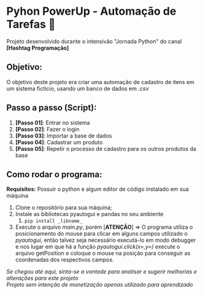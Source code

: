 # Pyhon PowerUp - Automação de Tarefas 🤖
Projeto desenvolvido durante o intensivão "Jornada Python" do canal **[Hashtag Programação]**

## Objetivo:
O objetivo deste projeto era criar uma automação de cadastro de itens em um sistema fictício, usando um banco de dados em *.csv*

## Passo a passo (Script):
1. **[Passo 01]**: Entrar no sistema
1. **[Passo 02]**: Fazer o login
1. **[Passo 03]**: Importar a base de dados
1. **[Passo 04]**: Cadastrar um produto
1. **[Passo 05]**: Repetir o processo de cadastro para os outros produtos da base

## Como rodar o programa:
**Requisitos:** Possuir o python e algum editor de código instalado em sua máquina

1. Clone o repositório para sua máquina;
2. Instale as bibliotecas pyautogui e pandas no seu ambiente
    1. `pip install _libname_`
4. Execute o arquivo _main.py_, porém [**ATENÇÃO**] => O programa utiliza o posicionamento do mouse para clicar em alguns campos utilizado o *pyautogui*, então talvez seja necessário executá-lo em modo debugger e nos lugar em que há a função *pyautogui.click(x=,y=)* execute o arquivo getPosition e coloque o mouse na posição para conseguir as coordenadas dos respectivos campos.

*Se chegou até aqui, sinta-se a vontade para analisar e sugerir melhorias e alterações para este projeto*\
*Projeto sem intenção de monetização apenas utilizado para aprendizado*
